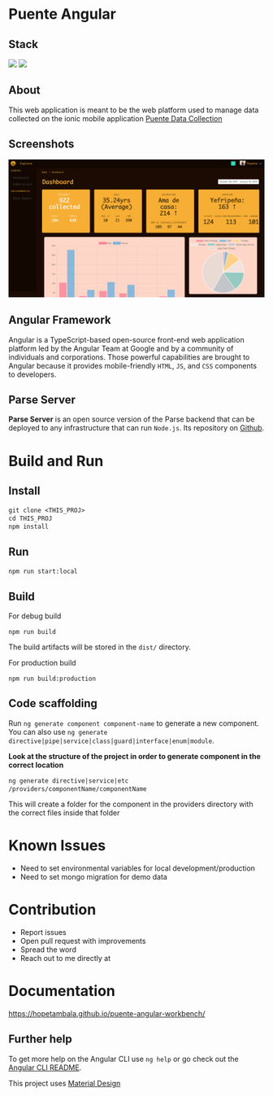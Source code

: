 # Puente Angular 

## Stack
![](https://img.shields.io/badge/angular_2+-✓-blue.svg)
![](https://img.shields.io/badge/parse_server-✓-blue.svg)

## About 
This web application is meant to be the web platform used to manage data collected on the ionic mobile application [Puente Data Collection](https://puente-dr.com/data-collection/)

## Screenshots
![Home](/src/assets/screenshots/home.png) 

## Angular Framework

Angular is a TypeScript-based open-source front-end web application platform led by the Angular Team at Google and by a community of individuals and corporations. Those powerful capabilities are brought to Angular because it provides mobile-friendly `HTML`, `JS`, and `CSS` components to developers.

## Parse Server

**Parse Server** is an open source version of the Parse backend that can be deployed to any infrastructure that can run `Node.js`. Its repository on [Github](https://github.com/parse-community/parse-server).


# Build and Run 
## Install
```
git clone <THIS_PROJ>
cd THIS_PROJ
npm install
```

## Run
```
npm run start:local
```
## Build
For debug build
```
npm run build
```
The build artifacts will be stored in the `dist/` directory. 

For production build
```
npm run build:production
```

## Code scaffolding

Run `ng generate component component-name` to generate a new component. You can also use `ng generate directive|pipe|service|class|guard|interface|enum|module`.

**Look at the structure of the project in order to generate component in the correct location**
```
ng generate directive|service|etc /providers/componentName/componentName
```
This will create a folder for the component in the providers directory with the correct files inside that folder

# Known Issues
- Need to set environmental variables for local development/production 
- Need to set mongo migration for demo data


# Contribution

- Report issues
- Open pull request with improvements
- Spread the word
- Reach out to me directly at <EMAIL-ADDRESS>
  
# Documentation
https://hopetambala.github.io/puente-angular-workbench/

## Further help

To get more help on the Angular CLI use `ng help` or go check out the [Angular CLI README](https://github.com/angular/angular-cli/blob/master/README.md).

This project uses [Material Design](https://material.angular.io/)
